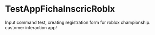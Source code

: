 # TestAppFichaInscricRoblx
Input command test, creating registration form for roblox championship. customer interaction app!

